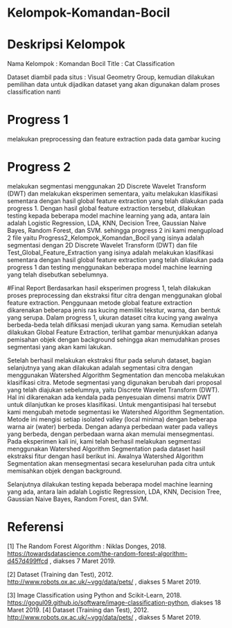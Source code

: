 # Kelompok-Komandan-Bocil

# Deskripsi Kelompok
Nama Kelompok : Komandan Bocil
Title : Cat Classification

Dataset diambil pada situs : Visual Geometry Group, kemudian dilakukan pemilihan data untuk dijadikan dataset yang akan digunakan dalam proses classification nanti

# Progress 1
melakukan preprocessing dan feature extraction pada data gambar kucing 

# Progress 2
melakukan segmentasi menggunakan 2D Discrete Wavelet Transform (DWT) dan melakukan eksperimen sementara, yaitu melakukan klasifikasi sementara dengan hasil global feature extraction yang telah dilakukan pada progress 1. Dengan hasil global feature extraction tersebut, dilakukan testing kepada beberapa model machine learning yang ada, antara lain adalah Logistic Regression, LDA, KNN, Decision Tree, Gaussian Naive Bayes, Random Forest, dan SVM. sehingga progress 2 ini kami mengupload 2 file yaitu Progress2_Kelompok_Komandan_Bocil yang isinya adalah segmentasi dengan 2D Discrete Wavelet Transform (DWT) dan file Test_Global_Feature_Extraction yang isinya adalah melakukan klasifikasi sementara dengan hasil global feature extraction yang telah dilakukan pada progress 1 dan testing menggunakan beberapa model machine learning yang telah disebutkan sebelumnya.

#Final Report
Berdasarkan hasil eksperimen progress 1, telah dilakukan proses preprocessing dan ekstraksi fitur citra dengan menggunakan global feature extraction. Penggunaan metode global feature extraction dikarenakan beberapa jenis ras kucing memiliki tekstur, warna, dan bentuk yang serupa. Dalam progress 1, ukuran dataset citra kucing yang awalnya berbeda-beda telah difiksasi menjadi ukuran yang sama. Kemudian setelah dilakukan Global Feature Extraction, terlihat gambar menunjukkan adanya pemisahan objek dengan background sehingga akan memudahkan proses segmentasi yang akan kami lakukan.

Setelah berhasil melakukan ekstraksi fitur pada seluruh dataset, bagian selanjutnya yang akan dilakukan adalah segmentasi citra dengan menggunakan Watershed Algorithm Segmentation dan mencoba melakukan klasifikasi citra. Metode segmentasi yang digunakan berubah dari proposal yang telah diajukan sebelumnya, yaitu Discrete Wavelet Transform (DWT). Hal ini dikarenakan ada kendala pada penyesuaian dimensi matrix DWT untuk dilanjutkan ke proses klasifikasi. Untuk mengantisipasi hal tersebut kami mengubah metode segmentasi ke Watershed Algorithm Segmentation. Metode ini mengisi setiap isolated valley (local minima) dengan beberapa warna air (water) berbeda. Dengan adanya perbedaan water pada valleys yang berbeda, dengan perbedaan warna akan memulai mensegmentasi. Pada eksperimen kali ini, kami telah berhasil melakukan segmentasi menggunakan Watershed Algorithm Segmentation pada dataset hasil ekstraksi fitur dengan hasil berikut ini. Awalnya Watershed Algorithm Segmentation akan mensegmentasi secara keseluruhan pada citra untuk memisahkan objek dengan background.

Selanjutnya dilakukan testing kepada beberapa model machine learning yang ada, antara lain adalah Logistic Regression, LDA, KNN, Decision Tree, Gaussian Naive Bayes, Random Forest, dan SVM.


# Referensi
[1] The Random Forest Algorithm : Niklas Donges, 2018. https://towardsdatascience.com/the-random-forest-algorithm-d457d499ffcd , diakses 7  Maret 2019.

[2] Dataset (Training dan Test), 2012. http://www.robots.ox.ac.uk/~vgg/data/pets/ , diakses 5 Maret 2019.

[3] Image Classification using Python and Scikit-Learn, 2018. https://gogul09.github.io/software/image-classification-python, diakses 18 Maret 2019.
[4] Dataset (Training dan Test), 2012. http://www.robots.ox.ac.uk/~vgg/data/pets/ , diakses 5 Maret 2019.


